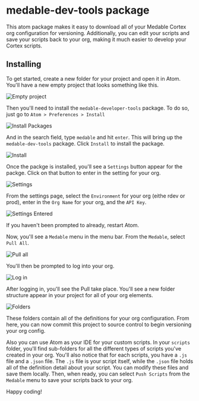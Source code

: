 # medable-dev-tools package

This atom package makes it easy to download all of your Medable Cortex org configuration for versioning. Additionally, you can edit your scripts and save your scripts back to your org, making it much easier to develop your Cortex scripts. 

## Installing

To get started, create a new folder for your project and open it in Atom. You'll have a new empty project that looks something like this.

![Empty project](https://cloud.githubusercontent.com/assets/1857984/20955425/098ac6d6-bbf8-11e6-89b1-8881e07e0482.png)

Then you'll need to install the `medable-developer-tools` package. To do so, just go to `Atom > Preferences > Install`

![Install Packages](https://cloud.githubusercontent.com/assets/1857984/20955426/099fdaf8-bbf8-11e6-90fa-423a616881a0.png)

And in the search field, type `medable` and hit `enter`. This will bring up the `medable-dev-tools` package. Click `Install` to install the package. 

![Install](https://cloud.githubusercontent.com/assets/1857984/20955427/09a8e576-bbf8-11e6-80fa-880b9cd782bd.png)

Once the packge is installed, you'll see a `Settings` button appear for the packge. Click on that button to enter in the setting for your org.

![Settings](https://cloud.githubusercontent.com/assets/1857984/20955428/09abdf6a-bbf8-11e6-8130-6dc32127c993.png)

From the settings page, select the `Environment` for your org (eithe rdev or prod), enter in the `Org Name` for your org, and the `API Key`.

![Settings Entered](https://cloud.githubusercontent.com/assets/1857984/20955431/09ae4408-bbf8-11e6-8ac1-60a887cc8e6c.png)

If you haven't been prompted to already, restart Atom.

Now, you'll see a `Medable` menu in the menu bar. From the `Medable`, select `Pull All`.

![Pull all](https://cloud.githubusercontent.com/assets/1857984/20955432/09b1d6b8-bbf8-11e6-8ae3-54a2c6e1ef3c.png)

You'll then be prompted to log into your org.

![Log in](https://cloud.githubusercontent.com/assets/1857984/20955433/09b99a1a-bbf8-11e6-84b8-c86f3e52f860.png)

After logging in, you'll see the Pull take place. You'll see a new folder structure appear in your project for all of your org elements.

![Folders](https://cloud.githubusercontent.com/assets/1857984/20955434/09bd390e-bbf8-11e6-82aa-702fa8687c5f.png)

These folders contain all of the definitions for your org configuration. From here, you can now commit this project to source control to begin versioning your org config.

Also you can use Atom as your IDE for your custom scripts. In your `scripts` folder, you'll find sub-folders for all the different types of scripts you've created in your org. You'll also notice that for each scripts, you have a `.js` file and a `.json` file. The `.js` file is your script itself, while the `.json` file holds all of the definition detail about your script. You can modify these files and save them locally. Then, when ready, you can select `Push Scripts` from the `Medable` menu to save your scripts back to your org.

Happy coding!



